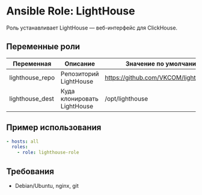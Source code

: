 # Ansible Role: LightHouse

Роль устанавливает LightHouse — веб-интерфейс для ClickHouse.

## Переменные роли

| Переменная         | Описание                    | Значение по умолчанию    |
|--------------------|-----------------------------|--------------------------|
| lighthouse_repo    | Репозиторий LightHouse      | https://github.com/VKCOM/lighthouse.git |
| lighthouse_dest    | Куда клонировать LightHouse | /opt/lighthouse          |

## Пример использования

```yaml
- hosts: all
  roles:
    - role: lighthouse-role
```

## Требования

- Debian/Ubuntu, nginx, git

